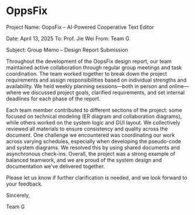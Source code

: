# OppsFix

Project Name: OopsFix – AI-Powered Cooperative Text Editor

Date: April 13, 2025
To: Prof. Jie Wei
From: Team G

Subject: Group Memo – Design Report Submission

Throughout the development of the OopsFix design report, our team maintained active collaboration through regular group meetings and task coordination. The team worked together to break down the project requirements and assign responsibilities based on individual strengths and availability. We held weekly planning sessions—both in person and online—where we discussed project goals, clarified requirements, and set internal deadlines for each phase of the report.

Each team member contributed to different sections of the project: some focused on technical modeling (ER diagram and collaboration diagrams), while others worked on the system logic and GUI layout. We collectively reviewed all materials to ensure consistency and quality across the document. One challenge we encountered was coordinating our work across varying schedules, especially when developing the pseudo-code and system diagrams. We resolved this by using shared documents and asynchronous check-ins. Overall, the project was a strong example of balanced teamwork, and we are proud of the system design and documentation we’ve delivered together.

Please let us know if further clarification is needed, and we look forward to your feedback.

Sincerely,

Team G

